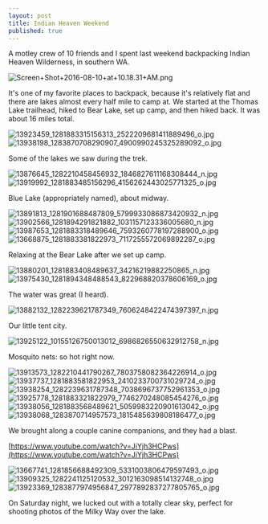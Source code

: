 ```yaml
---
layout: post
title: Indian Heaven Weekend
published: true
---
```

A motley crew of 10 friends and I spent last weekend backpacking Indian Heaven Wilderness, in southern WA.

![Screen+Shot+2016-08-10+at+10.18.31+AM.png]({{site.baseurl}}/media/Screen+Shot+2016-08-10+at+10.18.31+AM.png)

It's one of my favorite places to backpack, because it's relatively flat and there are lakes almost every half mile to camp at. We started at the Thomas Lake trailhead, hiked to Bear Lake, set up camp, and then hiked back. It was about 16 miles total.

![13923459_1281883315156313_2522209681411889496_o.jpg]({{site.baseurl}}/media/13923459_1281883315156313_2522209681411889496_o.jpg)
![13938198_1283870708290907_4900990245325289092_o.jpg]({{site.baseurl}}/media/13938198_1283870708290907_4900990245325289092_o.jpg)

Some of the lakes we saw during the trek.

![13876645_1282210458456932_1846827611168308444_n.jpg]({{site.baseurl}}/media/13876645_1282210458456932_1846827611168308444_n.jpg)
![13919992_1281883485156296_4156262443025771325_o.jpg]({{site.baseurl}}/media/13919992_1281883485156296_4156262443025771325_o.jpg)

Blue Lake (appropriately named), about midway.

![13891813_1281901688487809_5799933086873420932_n.jpg]({{site.baseurl}}/media/13891813_1281901688487809_5799933086873420932_n.jpg)
![13902566_1281894291821882_1031157123336005680_n.jpg]({{site.baseurl}}/media/13902566_1281894291821882_1031157123336005680_n.jpg)
![13987653_1281883318489646_7593260778197288900_o.jpg]({{site.baseurl}}/media/13987653_1281883318489646_7593260778197288900_o.jpg)
![13668875_1281883381822973_7117255572069892287_o.jpg]({{site.baseurl}}/media/13668875_1281883381822973_7117255572069892287_o.jpg)

Relaxing at the Bear Lake after we set up camp.

![13880201_1281883408489637_34216219882250865_n.jpg]({{site.baseurl}}/media/13880201_1281883408489637_34216219882250865_n.jpg)
![13975430_1281894348488543_822968820378606169_o.jpg]({{site.baseurl}}/media/13975430_1281894348488543_822968820378606169_o.jpg)

The water was great (I heard).

![13882132_1282239621787349_7606248422474397397_n.jpg]({{site.baseurl}}/media/13882132_1282239621787349_7606248422474397397_n.jpg)

Our little tent city.

![13925122_10155126750013012_6986826550632912758_n.jpg]({{site.baseurl}}/media/13925122_10155126750013012_6986826550632912758_n.jpg)

Mosquito nets: so hot right now.

![13913573_1282210441790267_7803758082364226914_o.jpg]({{site.baseurl}}/media/13913573_1282210441790267_7803758082364226914_o.jpg)
![13937737_1281883581822953_2410233700731029724_o.jpg]({{site.baseurl}}/media/13937737_1281883581822953_2410233700731029724_o.jpg)
![13938254_1282239631787348_7038696737752961353_o.jpg]({{site.baseurl}}/media/13938254_1282239631787348_7038696737752961353_o.jpg)
![13925778_1281883321822979_7746270248085454276_o.jpg]({{site.baseurl}}/media/13925778_1281883321822979_7746270248085454276_o.jpg)
![13938056_1281883568489621_5059983220901613042_o.jpg]({{site.baseurl}}/media/13938056_1281883568489621_5059983220901613042_o.jpg)
![13938068_1283870714957573_1815485639808186477_o.jpg]({{site.baseurl}}/media/13938068_1283870714957573_1815485639808186477_o.jpg)
 
We brought along a couple canine companions, and they had a blast.

[https://www.youtube.com/watch?v=JiYjh3HCPws](https://www.youtube.com/watch?v=JiYjh3HCPws)

![13667741_1281856688492309_5331003806479597493_o.jpg]({{site.baseurl}}/media/13667741_1281856688492309_5331003806479597493_o.jpg)
![13909325_1282241125120532_3012163098514132748_o.jpg]({{site.baseurl}}/media/13909325_1282241125120532_3012163098514132748_o.jpg)
![13923369_1283877974956847_2977892837277805765_o.jpg]({{site.baseurl}}/media/13923369_1283877974956847_2977892837277805765_o.jpg)

On Saturday night, we lucked out with a totally clear sky, perfect for shooting photos of the Milky Way over the lake.
